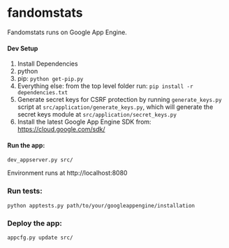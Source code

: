 fandomstats
===========
Fandomstats runs on Google App Engine. 

#### Dev Setup
1. Install Dependencies
  1. python
  2. pip: `python get-pip.py`
  3. Everything else: from the top level folder run: `pip install -r dependencies.txt`
2. Generate secret keys for CSRF protection by running `generate_keys.py` script at `src/application/generate_keys.py`, which will generate the secret keys module at `src/application/secret_keys.py`
3. Install the latest Google App Engine SDK from: https://cloud.google.com/sdk/

#### Run the app:
```
dev_appserver.py src/
```
Environment runs at http://localhost:8080

### Run tests:
```
python apptests.py path/to/your/googleappengine/installation
```

### Deploy the app:
```
appcfg.py update src/
```
